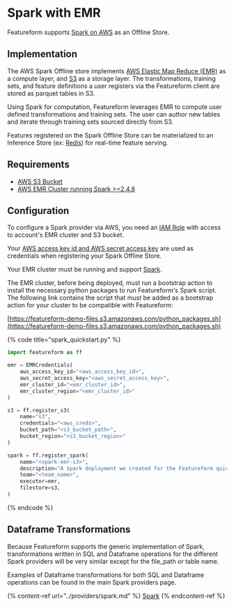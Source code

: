 # Spark with EMR

Featureform supports [Spark on AWS](https://aws.amazon.com/emr/features/spark/) as an Offline Store.

## Implementation <a href="#implementation" id="implementation"></a>

The AWS Spark Offline store implements [AWS Elastic Map Reduce (EMR)](https://aws.amazon.com/emr/) as a compute layer, and [S3](https://docs.aws.amazon.com/AmazonS3/latest/userguide/Welcome.html) as a storage layer. The transformations, training sets, and feature definitions a user registers via the Featureform client are stored as parquet tables in S3.

Using Spark for computation, Featureform leverages EMR to compute user defined transformations and training sets. The user can author new tables and iterate through training sets sourced directly from S3.

Features registered on the Spark Offline Store can be materialized to an Inference Store (ex: [Redis](redis)) for real-time feature serving.

## Requirements

* [AWS S3 Bucket](s3)
* [AWS EMR Cluster running Spark >=2.4.8](https://docs.aws.amazon.com/emr/index.html)

## Configuration <a href="#configuration" id="configuration"></a>

To configure a Spark provider via AWS, you need an [IAM Role](https://docs.aws.amazon.com/IAM/latest/UserGuide/id_roles.html) with access to account's EMR cluster and S3 bucket.

Your [AWS access key id and AWS secret access key](https://docs.aws.amazon.com/general/latest/gr/aws-sec-cred-types.html) are used as credentials when registering your Spark Offline Store.

Your EMR cluster must be running and support [Spark](https://docs.aws.amazon.com/emr/latest/ReleaseGuide/emr-spark.html).

The EMR cluster, before being deployed, must run a bootstrap action to install the necessary python packages to run Featureform's Spark script. The following link contains the script that must be added as a bootstrap action for your cluster to be compatible with Featureform:

[https://featureform-demo-files.s3.amazonaws.com/python_packages.sh](https://featureform-demo-files.s3.amazonaws.com/python_packages.sh)

{% code title="spark_quickstart.py" %}

```python
import featureform as ff

emr = EMRCredentials(
    aws_access_key_id="<aws_access_key_id>",
    aws_secret_access_key="<aws_secret_access_key>",
    emr_cluster_id="<emr_cluster_id>",
    emr_cluster_region="<emr_cluster_id>"
)

s3 = ff.register_s3(
    name="s3",
    credentials="<aws_creds>",
    bucket_path="<s3_bucket_path>",
    bucket_region="<s3_bucket_region>"
)

spark = ff.register_spark(
    name="<spark-emr-s3>",
    description="A Spark deployment we created for the Featureform quickstart",
    team="<team_name>",
    executor=emr,
    filestore=s3,
)
```

{% endcode %}

## Dataframe Transformations

Because Featureform supports the generic implementation of Spark, transformations written in SQL and Dataframe operations for the different Spark providers will be very similar except for the file_path or table name.

Examples of Dataframe transformations for both SQL and Dataframe operations can be found in the main Spark providers page.

{% content-ref url="../providers/spark.md" %}
[Spark](spark)
{% endcontent-ref %}
